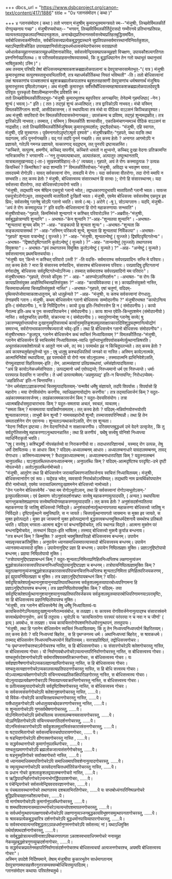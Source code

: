 +++
dbcs_url = "https://www.dsbcproject.org/canon-text/content/417/1886"
title = "0४ ग्लानसंमोदन ( कथा )"

+++
४ ग्लानसंमोदन ( कथा ) 
ततो भगवान्‌ मंजुश्रीम्‌ कुमारभूतमामन्त्रयते स्म--"मंजुश्रीः,  लिच्छवेर्विमलकीर्ते रोगपृच्छनाय गच्छ"। मंजुश्रीरप्यवोचत्‌--
"भगवन्‌, लिच्छविर्विमलकीर्तिर्दुरासदो गम्भीरनये प्रतिभानप्रतिपन्नः, व्यत्यस्तपदपुष्कलपदनिष्पादनकुशलः, अनाच्छेद्यप्रतिभानस्सर्वसत्त्वेष्वप्रतिहतबुद्धिसमर्पितः, सर्वबोधिसत्त्वकर्मनिर्यातः, सर्वबोधिसत्त्वप्रत्येकबुद्धगुह्यस्थाने सुप्रतिपन्नस्सर्वमारस्थानविनिवर्तकुशलः, महाऽभिज्ञाविक्रीडित उपायप्रज्ञानिर्यातोऽद्वयधर्मधात्वसंभेदगोचरस्य वराग्रप्राप्तो धर्मधात्वेकव्यूहानन्ताकारव्यूहधर्मदेशनाकोविदः, सर्वसत्त्वेन्द्रियसम्प्रापकव्यूहज्ञो विचक्षणः, उपायकौशल्यगतिगतः प्रश्ननिर्णयप्रतिलब्धः। स परीत्तवर्मसन्नाहसन्तोषस्यासमर्थः, कि तु बुद्धाधिष्ठानेन तेन गतो यथाभूतं यथानुभावं भाषितुकामो( ऽस्मि )"।  
अथ तस्याम्‌ परिषदि तेषां बोधिसत्त्वमहाश्रावकशक्रब्रह्मलोकपालानां च देवपुत्राप्सरसामेतभूत्‌-"( यत्र ) मंजुश्रीः कुमारभूतश्चा सत्पुरुषस्तावुभावभिलापिनौ, तत्र महाधर्मकीर्तिकथा नियतं भविष्यती" -ति। ततो बोधिसत्त्वानां लक्षं श्रावकाणांच पञ्चशतमात्रं बहुशक्रब्रह्मलोकपालाश्च बहुशतसहस्राणी देवपुत्राणांच धर्मश्रवणार्थं मंजुश्रियः कुमारभूतस्य पृष्ठितोऽगच्छन्‌। अथ मंजुश्रीः कुमारभूतः सर्वैस्तैर्बोधिसत्त्वमहाश्रावकशक्रब्रह्मलोकपालदेवपुत्रैः परिवृतः पुरस्कृतो वैशालीम्महानगरीम्‌ प्रविशति स्म।  
ततो लिच्छवेविमलकीर्तेरेतदभूत-"मंजुश्रीः कुमारभूतश्च बहुपरिवार आगच्छन्ति; तेनेदम्मे गृहमधिष्ठा( -नेन ) शून्यं ( भवत्व्‌ )-" इति। ( ततः ) तद्‌गृहं शून्यं अध्यतिष्ठत्‌। तत्र द्वारिकोऽपि नाभवत्‌। मंचो यस्मिन्‌ विमलकीर्तिग्लानः शायी, आसीदेकासनम्‌। तं स्थापयित्वा तत्र मंचो वा पीठिका वाऽऽसनं किञ्चिन्नादृश्यत।  
अथ मंजुश्रीः सपरिवारो येन विमलकीर्तेरावासस्तेनागच्छत्‌ ; उपसंक्रम्य च प्रविश्य, तद्‌गृहं शून्यमद्राक्षीत्‌। तत्र द्वारिकोऽपि नाभवत्‌। तस्मात्‌, ( यस्मिन्‌ ) विमलकीर्तिः शाय्यासीत्‌ , एकाकिमंचागन्यमञ्चं पीठिकं वाऽऽसनं वा नाद्राक्षीत्‌। ततो लिच्छविर्विमलकीर्तिर्मजुश्रियम्‌ कुमारभूतमदर्शत्‌; दृष्ट्वैदवोचत्‌-
"मंजुश्रीः, एहि स्वागतः, मंजुश्रीः, एहि सुस्वागतः। पूर्वमनागतोऽदृष्टोऽश्रुतो दृश्यसे"। मंजुश्रीरब्रवीत्‌-"गृहपते, यथा वदसि तथा यदागतम्‌, तधि पुनर्नागच्छति। यद्‌ गतं तदपि पुनर्न गच्छति। तत्‌ कस्य हेतोः ? अनागत आगमोऽपि न प्रज्ञायते, गतेऽपि गमनन्न प्रज्ञायते, यत्कारणाद्‌ यद्‌दृष्टम्‌, तत्‌ पुनरपि द्रष्टव्यन्नास्ति।  
"कच्चित्ते, सत्पुरुष, क्षमणीयं, कच्चिद्‌ यापनीयं, कच्चित्ते धावतो न क्षुभ्यन्ते, कच्चिद्‌ दुःखा वेदनाः प्रतिक्रामन्ति नाभिक्रामन्ति ? भगवानपि --'ननु तुभ्यमल्पाबाधता, अल्पातंकता, अल्पातुरः लघूत्त्थानतापि, यात्राबलसुखानवद्य (-ता-) सुखस्पर्शविहार(-ते-)' त्यख्यत्‌। गृहपते, अयं ते रोगः कस्मादुत्पन्नः ? उत्पन्नः कियच्चिरं ? किमाश्रितः? कदा शाम्यति ?"
विमलकीर्तिरवोचत्‌-"मंजुश्रीः, अविद्या च भवतृष्ण यावत्‌ , तावदयम्मे  रोगोऽपि। यावत्‌ सर्वसत्त्वानां रोगः, तावदपि मे रोगः। यदा सर्वसत्त्वा वीतरोगाः, तदा रोगो ममापि न सम्भवति। तत्‌ कस्य हेतोः ? मंजुश्रीः, बोधिसत्त्वस्य संसारस्थानं हि सत्त्वाः ); रोगो हि संसारस्थानम्‌। यदा सर्वसत्त्वा वीतरोगाः, तदा बोधिसत्त्वोऽप्यरोगो भवति।  
"मंजुश्रीः, तद्यथापि नाम श्रेष्ठिन एकपुत्रो ग्लानो भवेत्‌ ; तद्वाधकारणादुभावपि मातापितरौ ग्लानौ भवतः। यावत्स एकपुत्रोऽरोगोऽभूतः, तावदुभावपि मातापितरौ दुःखितौ भवतः। मंजुश्रीः, एवमेव बोधिसत्त्वः सर्वसत्त्वेष्व्‌  एकपुत्र इव प्रियः; सर्वसत्त्वेषु ग्लानेषु सोऽपि ग्लानो भवति। सत्त्वे (-ष्व्‌- ) अरोगे ( -षु ), सोऽप्यग्लानः। यदपि, मंजुश्रीः-'अयं ते रोगः कस्मादुत्पन्न ?' इति वदसि-बोधिसत्त्वानां हि रोगो महाकरुणायाः सन्भवति"।  
मंजुश्रीरवोचत्‌-"गृहपते, किमस्मिंस्ते शून्यागारे न कश्चित्‌ परिवारोऽस्ति ?"-अब्रवीत्‌-"मंजुश्रीः, सर्वबुद्धक्षेत्राण्यपि शून्यानि"। - अभाषत-"केन शून्यानि ?"-आह-"शून्यतया शून्यानि"। -अभाषत- "शून्यतायां शून्यम्‌ कीम्‌ ?" -आह- "सङ्कल्पो हि शून्यता शून्यः"। -अभाषत-"शून्यता कि सङ्कल्पायासमर्था ?" -आह-"तस्मिन्‌ परिकल्पे शून्ये, शून्यता हि शून्यतायां निर्विकल्पा"। -अभाषत- "गृहपते' शून्यता यत्रान्वेष्टुं ( युज्जते ) ?" -आह- "मंजुश्रीः, शून्यतान्वेष्टुं ( युज्जते ) द्विषष्टिदृष्टिगतेभ्यः"। -अभाषत- "द्विषष्टोदृष्टिगतानि कुतोऽन्वेष्टुं ( युज्यते ) ?" -आह- "तान्यन्वेष्तुं (युज्जते) तथागतस्य विमुक्त्याः"। - अभाषत-"इयं तथागतस्य विमुक्तिः कुतोऽन्वेष्टुं ( युज्यते ) ?" -आह- "अन्वेष्टुं ( युज्यते ) सर्वसत्त्वानाम्‌ प्रथमचित्तचर्यायाः।  
"मंजुश्रीः यत्‌ 'किन्ते न कश्चित्‌ परिवारो ऽस्ती ?' -ति वदसि- सर्वमाराश्च सर्वपरप्रवादिनः सन्ति मे परिवारः। तत्‌ कस्य हेतोः ? मारा हि संसारस्य वर्णवादिनः, संसारश्च बोधिसत्त्वस्य परिवारः। परप्रवादिषु दृष्टिगतानां वर्णवादोषु, बोधिसत्त्वः सर्वदृष्टिगतेभ्योऽनिंज्यः। तस्मात्‌ सर्वमाराश्च सर्वपरप्रवादिनो मम परिवारः"।  
मंजुश्रीरभाषत-"गृहपते, रोगस्ते कीदृशः ?" - आह- " आरुप्योऽसनिदर्शनः"। -अभाषत- "स रोगः किं कायाप्रतिसंयुक्त आहोस्विच्चित्तप्रतिसंयुक्तः ?" -आह- "कायविवेकतया ( स ) कायप्रतिसंयुक्तो नास्ति, चित्तमायाधर्मतया चित्तप्रतिसंयुक्तो नास्ति"। -अभाषत-"गृहपते, एषां चतुर्णा, यदिदम्‌-पृथिव्यप्तेजोवाय्वाकाशधातूनाम्‌, को धातुर्हन्यते ?" -आह- "मंजुश्रीः, यः कश्च सर्वसत्त्वानां रोगधातुः, तेनाहमपि ग्लानः। मंजुश्रीः, कथम्‌ बोधिसत्त्वेन ग्लानो बोधिसत्त्वः सम्मोद्पनीयः ?"
मंजुश्रीरभाषत  "कायोऽनित्य इति-( संमोदपनीयः ), न हि निर्विद्विरागेन। कायो दुःख इति-निर्वाणरसेन हि न ( संमोदपनीयः )। कायो नैरात्म्य इति-अथ च पुनः सत्त्वपरिपाचनेन ( संमोदपनीयः )। कायः शान्त एवेति-किन्तूपशमेन (संमोदपनीयो ) नास्ति। सर्वदुश्चरित्‌ उपनीते, संक्रान्त्या न ( संमोदपनीयः )। स्वातुरेणान्येशु ग्लानेषु सत्त्वे( षु )कारुण्यपूर्वान्तपर्यान्त दुःखानुस्मृतिसत्त्वार्थ कार्यानुस्मृतिकुशलमूलसाक्षात्कारादिविशुद्ध्यतृष्णानित्योद्योगं समारभ्य, सर्वरोगाभावकारणभैषज्यराजो भवेद्‌-इति। तथा हि बोधिसत्त्वेन ग्लानो बोधिसत्त्वः संमोदपनीयः"। मंजुश्रीरभाषत-"कुलपुत्र, ग्लानेन बोधिसत्त्वेन कथं स्वचित्तं निध्यायितव्यम्‌ ?"
विमलकीर्तिराह-"मंजुश्रीः, ग्लानेन बोधिसत्त्वेन हि स्वचित्तमेवं निध्यायितव्यम्‌-व्याधिः पूर्वान्ताभूतविपर्यासकर्मपर्युत्थानान्निश्ररति। अभूतसंकल्पक्लेशोत्पन्नो य आतुरो नाम धर्मः, त( स्य ) परमार्थत इह न किंचिदुपलभ्यते। तत्‌ कस्य हेतोः ? अयं कायश्चतुर्महाभूतेभ्यो भूतः ; एषु धातुषु कश्चदधिपतिर्वा जनको वा नास्ति। अस्मिन्‌ कायेऽनात्मके, आत्माभिनिवेशं स्थापयित्वा, इह परमार्थतो यो रोगो नाम सोऽनुपलम्भः ; तस्मादात्मनि ह्यभिनिवेशेऽसति, रोगमूलाज्ञायां विहरितव्यम्‌-इति ; तेन, आत्मसंज्ञायां प्रतिप्रस्रब्धायां, धर्मसंज्ञोत्पादयितव्या।  
"अयं हि कायोऽनेकधर्मसंनिपातः ; उत्पद्यमानो धर्मा एवोपद्यन्ते; निरुध्यमानो धर्म एव निरुध्यन्ते। धर्माः परस्परन्न वेदयन्ति न जानन्ति। ते धर्मा उत्पत्त्यामेवम्‌-'अहमुपपद्य' इति-न चिन्तयन्ति; निरोधऽप्येवम्‌-'अहन्निरिध्य' इति-न चिन्तयन्ति।  
"तेन धर्मसंज्ञाऽऽज्ञाकरणार्थ चित्तमुत्पादयितव्यम्‌-'यन्मयैवं धर्मेषु संज्ञायते, तदपि विपर्यासः। विपर्यासो हि महारोगः। मया रोगविसंयोगः करणीयः, व्याधिप्रहाणायोद्योगः करणीयः'। तत्र तद्‌व्याधिवर्जनं किम्‌ ? यदुत-अहंकारममकारवर्जनम्‌। तदहंकारममकारवर्जनं किम्‌ ? यदुत-देवयविसंयोगः। तत्रा ध्यात्मबहिर्धासमुदाचाराभावः किम्‌ ? यदुत-समताया अचलं, स्वचलं, व्यचलम्‌।  
"समता किम्‌ ? मत्समताया यावन्निर्वाणसमताम्‌। तत्‌ कस्य हेतोः ? यदिदम्‌-मन्निर्वाणयोरुभयोरपि शून्यताकारणात्‌। ताभुबौ केन शून्यौ ? नामव्यवहारोभौ शून्यौ; तस्मात्तावपरिनिष्पन्नौ। तथा हि तेन समतादर्शनेन रोग एवानन्यः। शून्यताऽन्यथाकारेऽसति, रोग एव शून्यता।  
"वेदना निर्वेदन द्रष्टव्या। तेन वेदनानिरोधो न साक्षात्करणीयः। परिसमाप्तबुद्धधर्म उभे वेदने उत्सृजेत्‌ , किं तु सर्वदुर्गतिसत्त्वेषु महाकरुणाऽनुत्थापनन्नास्ति ; तथा हि करणीयं , यथैषु सत्त्वेषु योनिशो निध्यप्त्या व्याधिर्निराकृतो भवति।  
"एषु ( सत्त्वेषु ) कश्चिद्धर्मो नोपसंहर्तव्यो वा निराकरणीयो वा। तदाधारपरिज्ञानार्थ , यस्माद्‌ रोग उत्पन्नः, तेषु धर्मो देशयितव्यः। स आधारः किम्‌ ? यदिदम्‌-अध्यालम्बनम्‌ आधारः। अध्यालम्बनाधारे यावदालमम्बनम्‌, तावद्‌ रोगाधारः। कस्मिनध्यालम्बनम्‌ ? त्रैधातुकाध्यालम्बनम्‌। अध्यालम्बनाधारपरिज्ञा किम्‌ ? यदुतनालम्बनं चानुपलब्धिः। याऽनुपलब्धिस्तध्यनध्यालन्बनम्‌। अनुपलब्धिः किम्‌ ? यदिदम्‌-आत्मदृष्टिश्च परदृष्टिः-उभे दृष्टी नोपलभ्येते। अतोऽनुपलब्धिर्नामोच्यते।  
"मंजुश्रीः, आतुरेण तथा हि बोधिसत्त्वेन जराव्याधिमरणजातिवर्जनाय स्वचित्तं निध्यायितव्यम्‌। मंजुश्रीः, बोधिसत्त्वानांरोग एवं रूपः। यद्येवन्न भवेत्‌, व्यवसायो निरार्थकोऽभविष्यत्‌। तद्यथापि नाम प्रत्यर्थिकोपघातेन वीरो नामोच्यते, एवमेव जराव्याधिमरणदुःखशमनेन बोधिसत्त्वो नामोच्यते।  
"तेन ग्लानेन बोधिसत्त्वेनैवं -'यथा मम रोगोऽभूतोऽसन्‌, तथा हि सर्वसत्त्वानां रोगोऽप्यभूतोऽसन्‌-' इत्युपलक्षितव्यम्‌। एवं प्रेक्षमाणः सोऽनुशंसदर्शनाभ्रष्टः सत्त्वेषु महाकरुणामुत्पादयति, ( अन्यत्‌ ) स्थापयित्वा चागन्तुकक्लेशप्रहाणाय सत्त्वेष्वभियोगमहाकरुणामुत्पादयति। तत्‌ कस्य हेतोः ? अनुशंसदर्शनपतितया महाकरुणया हि जातिषु बोधिसत्त्वो निर्विद्यते। अनुशंसदर्शनपर्युत्थानापगतया महाकरुणा बोधिसत्त्वो जातिषु न निर्विद्यते। दृष्टिपर्युत्थाने समुत्तिष्ठति, स न जायते। चित्तपर्युत्थानापगतो जायमानः स मुक्त इव जायते, स मुक्त इवोत्पद्यते। मुक्त इव जायमानो मुक्त इवोत्पद्यमानो बुद्धसत्त्वबन्धनमुक्तिधर्मदेशनायै समर्थश्च प्रतिबलो भवति। यदिदम्‌ भगवता-आत्मना बद्धेन परं बन्धनाद्विमोचयेत्‌, तधि स्थानन्न विद्यते। आत्मना मुक्तेन परं बन्धनाद्विमोचयेत्‌ , तत्स्थानं विद्यत-इति भाषितम्‌। तस्माद्‌ बोधिसत्त्वो मुक्त्यै कुर्यान्न बन्धनाय।  
"तत्र बन्धनं किम्‌ ? किम्मुक्तिः ? अनुपाये भवमुक्तिपरिग्रहो बोधिसत्त्वस्य बन्धनम्‌। उपायेन भवप्रवृत्त्यवक्रांतिर्मुक्तिः। अनुपायेन ध्यानसमाधिसमापत्त्यास्वादो बोधिसत्त्वस्य बन्धनम्‌। उपायेन ध्यानसमाध्यास्वादो मुक्तिः। उपायेनानुद्दिष्ट प्रज्ञा हि बन्धनम्‌। उपायेन निष्ठितप्रज्ञाः मुक्तिः। प्रज्ञाऽनुद्दिष्टोपायो बन्धनम्‌। प्रज्ञया निष्ठितोपायो मुक्तिः।  
"तत्रोपायानुद्दिष्टप्रज्ञाबन्धनं किम्‌ ? यदुत-शून्यताऽनिमित्ताप्रणिहितनिध्यप्तिश्च लक्षणानुव्यंजन बुद्धक्षेत्रालंकारसत्त्वपरिपाचनानिध्यप्तिर्ह्युपायानुद्दिष्टप्रज्ञा च बन्धनम्‌। तत्रोपायनिष्ठितप्रज्ञामुक्तिः किम्‌ ? यदुतलक्षणानुव्यंजनबुद्धक्षेत्रालङ्कारसत्त्वपरिपाचनचित्तनिध्यप्तिश्च शून्यताऽनिमित्ता प्रणिहितपरिजयकरणम्‌ , इदं ह्युपायनिष्ठितप्रज्ञा च मुक्तिः। तत्र प्रज्ञाऽनुद्दिष्टोपायबन्धनं किम्‌ ? यदिदं-सर्वदृष्टिक्लेशपर्युत्थानानुशयानुनयप्रतिघावस्थितस्य सर्वकुशलमूलव्यापारबोध्यपरिणामना हि प्रज्ञाऽनुद्दिष्टोपायश्च बन्धनम्‌। तत्र प्रज्ञानिष्ठितोपायमुक्तिः किम्‌ ? यदिदम्‌- तया सर्वदृष्टिक्लेशपर्युत्थानानुशयानुशयानुनयप्रतिघपरिवर्जकस्य सर्वकुशलमूलव्यापारबोधिपरिणामनयाऽपरामृष्टिः, सा हि बोधिसत्त्वस्य प्रज्ञानिष्ठितोपायश्च मुक्तिः।  
"मंजुश्रीः, तत्र ग्लानेन बोधिसत्त्वेनैवं तेषु धर्मेषु निध्यायितव्यं-यः कायचित्तरोगेऽनित्यतादुःखशून्यननैरात्म्यसंबोधः, स तत्प्रज्ञा। यः कायस्य रोगविवर्जनेनानुत्पाद्श्च संसारास्रंसने सत्त्वार्थप्रयोगानुयोगः, अयं हि तदुपायः। भूयोऽपि यः 'कायचित्तरोगाः  परस्परं परंपरया न च नवा न च जीर्णा' ( इत्य्‌ ) अवबोधः, स तत्प्रज्ञा। यच्च कायचित्तरोगोपशमनिरोधयोरनुत्थापनं, तत्तदुपायः।  
"मंजुश्रीः, तथा हि ग्लानेन बोधिसत्त्वेन स्वचित्तं निध्यायितव्यम्‌; किं तु तेन निध्यप्त्यनिध्यप्त्योर्न बिहरितव्यम्‌। तत्‌ कस्य हेतोः ? यदि निध्यप्त्यां बिहरेत्‌ , स हि पृथग्जनस्य धर्मः। अथानिध्यप्त्यां बिहरेत्‌ , स श्रावकधर्मः। तस्माद्‌ बोधिसत्त्वेन निध्यप्त्यनिध्यप्त्योर्न विहरितव्यम्‌। यत्तत्राप्रतिष्ठितं, तद्वोधिसत्त्वगोचरः।  
"यः पृथग्जनगोचरश्चाऽर्यगोचरश्च नास्ति, स हि बोधिसत्त्वगोचरः। यः संसारगोचरेऽपि क्लेशगोचरस्तु नास्ति, स बोधिसत्त्वस्य गोचरः। यो निर्वाणावबोधगोचरेऽप्यत्यन्तपरिनिर्वाणगोचरस्तु नास्ति, स बोधिसत्त्वस्य गोचरः। यश्चतुर्मारदेशनागोचरेऽपि सर्वमारविषयसमतिक्रान्तगोचरः, स बोधिसत्त्वस्य गोचरः। यः सर्वज्ञज्ञानैषणागोचरेऽप्यकालज्ञानप्राप्तिगोचरस्तु नास्ति, स हि बोधिसत्त्वस्य गोचरः। यश्चतुःसत्यज्ञानगोचरेऽप्यकालसत्यप्रतिपादनगोचरस्तु नास्ति, स हि बोधि सत्त्वस्य गोचरः। योऽध्यात्मप्रत्यवेक्षणगोचरेऽपि संचिन्त्यभवप्रतिकांक्षिपरिग्रहगोरस्तु नास्ति, स बोधिसत्त्वस्य गोचरः।  
योऽनुत्पादप्रत्यवेक्षणगोचरऽपि नियतप्राप्त्यवक्रान्तिगोचरस्तु नास्ति, स बोधिसत्त्वस्य गोचरः।  
यः प्रतीत्यसमुत्पादगोचरेऽपि सर्वदृष्टिविष्यगोचरस्तु नास्ति, स बोधिसत्त्वस्य गोचरः।  
यः सर्वसत्त्वसंसर्गगोचरेऽपि क्लेशानुशयगोचरस्तु नास्ति, ......पे।  
यो विवेक-गोचरेऽपि कायचित्तक्षयस्थानगोचरस्तु नास्ति, ......पे।  
यस्रैधातुकगोचरेऽपि  धर्मधातुव्यवच्छेदकरणागोचरस्तु नास्ति, ......पे।  
यः शून्यतागोचरेऽपि गूणसर्वथैषणागोचरस्तु, ......पे।  
योऽनिमित्तगोचरेऽपि प्रमोचयितव्य सत्त्वावलम्बनव्यवसायगोचरस्तु, ......पे।  
योऽप्रणिहितगोचरेऽपि संचिन्त्यभवगतिदर्शनगोचरस्तु, ......पे।  
योऽनभिसंस्कारगोचरेऽपि सर्वकुशलमूलाभिसंस्कारास्रंसनगोचरस्तु, ......पे।  
यः षट्‌पारमितागोचरे सर्वसत्त्वचित्तचर्यापारायणगोचरः, ...... पे।  
यः षडभिज्ञागोचरेऽपि क्षीणास्रवगोचरस्तु नास्ति , ......पे।  
यः सद्धर्मस्थानगोचरे कुमार्गानुपलब्धिगोचरः, ......पे।  
यश्चतुरप्रमाणगोचरेऽपि ब्रह्मलोकजात्यसंसर्गगोचरेस्तु,  ......पे।  
यः षडनुस्मृतिगोचरे सर्वास्रवगोचरो नास्ति, ......पे।  
यो ध्यानसमाधिसमापत्तिगोचरेऽपि समाधिसमापत्तिवशेनानुत्पादगोचरस्तु, ......पे।  
यः स्मृत्युस्थानगोचरेऽपि कायवेदनाचित्तधर्मातिरेकगोचरस्तु नास्ति, ......पे।  
यः प्रधान गोचरे कुशलाकुशलद्वयालम्बनगोचरो नास्ति, ......पे।  
य ऋद्धिपादनिर्हारगोचरेऽप्यनाभोगर्द्धिपादवशगोचरः, ......पे।  
य पंचेन्द्रियगोचरे सर्वसत्त्वेन्द्रियवरावरज्ञानगोचरः, ......पे।  
यः पंचबलावस्थानगोचरे तथागतस्य दशबलाभिरतिगोचरः, ......पे 
यः सप्तबोध्यंगपरिनिष्पन्नगोचरे बुद्धिप्रविचयज्ञानकौशल्यगोचरः, ......पे।  
यो मार्गाश्रयगोचरेऽपि कुमार्गानुपलब्धिगोचरस्तु, ......पे।  
यः शमथविपश्यनासमग्रारम्भगोचरेऽप्यत्यन्तोपशमापतनगोचरस्तु, ......पे।  
यः सर्वधर्मानुत्थापनलक्षणावबोध्गोचरेऽपि लक्षणानुव्यञ्जनबुद्धकायविभूषणसमुत्थापनतागोचरस्तु, ......पे।  
यः श्रावकप्रत्येकबुद्धचारित्र दर्शनगोचरेऽपि बुद्धधर्मानपायिव्यापारगोचरस्तु, ......पे।  
यः सर्वस्वभावात्यन्तविशुद्धताऽऽपन्नधर्मानुगमनगोचरेऽपि सर्वसत्त्व( नां ) यथाऽधिमुक्ति तथेर्याक़्पथदर्शनागोचरस्तु, ......पे।  
यः सर्वबुद्धक्षेत्रात्यन्तविनाशाऽविष्करणापगता    ऽकाशस्वभावाधिगमगोचरे ननाव्युहा नेकव्युहबुद्धक्षेत्रगुणव्युय्हदर्शनागोचरः, ......पे।  
यः सद्धर्मचक्रप्रवर्तनमहापरिनिर्वाणासंदर्शनगोचरश्च बोधिसत्त्वचर्या अत्यजनगोचरश्च, अयमपि बोधिसत्त्वस्य गोचरः"।  
अस्मिन्‌ उपदेशे निर्दिश्यमाने, तेषाम्‌ मंजुश्रीया कुकारभूतेन सार्धमागतानाम्‌ देवपुत्राणामष्तसहस्रैरनुत्तरसम्यक्सम्बोधिचित्तमुत्पादितम्‌।  
ग्लानसंमोदन कथायाः परिवर्तश्चतुर्थः।  
